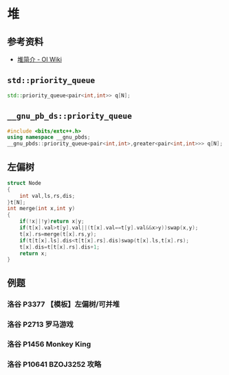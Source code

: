 # 堆

## 参考资料

- [堆简介 - OI Wiki](https://oi-wiki.org/ds/heap/)

## `std::priority_queue`

```cpp
std::priority_queue<pair<int,int>> q[N];
```

## `__gnu_pb_ds::priority_queue`

```cpp
#include <bits/extc++.h>
using namespace __gnu_pbds;
__gnu_pbds::priority_queue<pair<int,int>,greater<pair<int,int>>> q[N];
```

## 左偏树

```cpp
struct Node
{
	int val,ls,rs,dis;
}t[N];
int merge(int x,int y)
{
	if(!x||!y)return x|y;
	if(t[x].val>t[y].val||(t[x].val==t[y].val&&x>y))swap(x,y);
	t[x].rs=merge(t[x].rs,y);
	if(t[t[x].ls].dis<t[t[x].rs].dis)swap(t[x].ls,t[x].rs);
	t[x].dis=t[t[x].rs].dis+1;
	return x;
}
```

## 例题

### 洛谷 P3377 【模板】左偏树/可并堆

<Problem id="P3377" />

### 洛谷 P2713 罗马游戏

<Problem id="P2713" />

### 洛谷 P1456 Monkey King

<Problem id="P1456" />

### 洛谷 P10641 BZOJ3252 攻略

<Problem id="P10641" />
